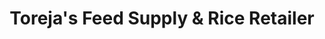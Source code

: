 ---
title: "Toreja's Feed Supply & Rice Retailer"
url: /rosario/torejas-feed-supply-and-rice-retailer/
shop: trade
---